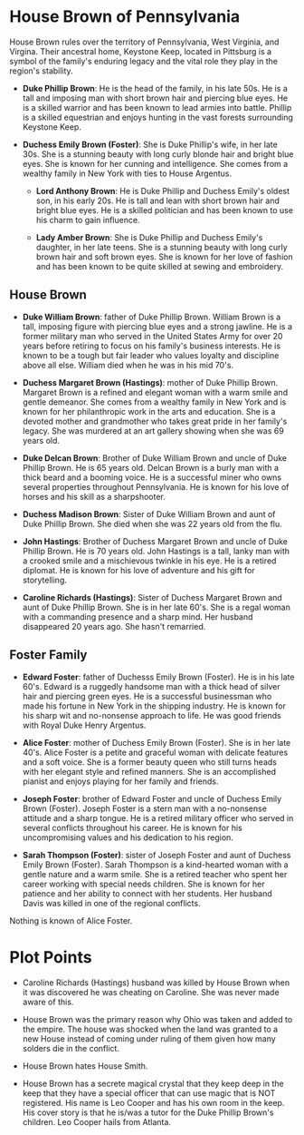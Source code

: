 # House Brown of Pennsylvania

House Brown rules over the territory of Pennsylvania, West Virginia, and Virgina. Their ancestral home, Keystone Keep, located in Pittsburg is a symbol of the family's enduring legacy and the vital role they play in the region's stability.  

- **Duke Phillip Brown**: He is the head of the family, in his late 50s. He is a tall and imposing man with short brown hair and piercing blue eyes. He is a skilled warrior and has been known to lead armies into battle.  Phillip is a skilled equestrian and enjoys hunting in the vast forests surrounding Keystone Keep.

- **Duchess Emily Brown (Foster)**: She is Duke Phillip's wife, in her late 30s. She is a stunning beauty with long curly blonde hair and bright blue eyes. She is known for her cunning and intelligence.  She comes from a wealthy family in New York with ties to House Argentus.  
  
  - **Lord Anthony Brown**: He is Duke Phillip and Duchess Emily's oldest son, in his early 20s. He is tall and lean with short brown hair and bright blue eyes. He is a skilled politician and has been known to use his charm to gain influence.

  - **Lady Amber Brown**: She is Duke Phillip and Duchess Emily's daughter, in her late teens. She is a stunning beauty with long curly brown hair and soft brown eyes. She is known for her love of fashion and has been known to be quite skilled at sewing and embroidery.

## House Brown

- **Duke William Brown**: father of Duke Phillip Brown.  William Brown is a tall, imposing figure with piercing blue eyes and a strong jawline. He is a former military man who served in the United States Army for over 20 years before retiring to focus on his family's business interests. He is known to be a tough but fair leader who values loyalty and discipline above all else.  William died when he was in his mid 70's.

- **Duchess Margaret Brown (Hastings)**:  mother of Duke Phillip Brown.  Margaret Brown is a refined and elegant woman with a warm smile and gentle demeanor. She comes from a wealthy family in New York and is known for her philanthropic work in the arts and education. She is a devoted mother and grandmother who takes great pride in her family's legacy.  She was murdered at an art gallery showing when she was 69 years old.

- **Duke Delcan Brown**:  Brother of Duke William Brown and uncle of Duke Phillip Brown.  He is 65 years old.  Delcan Brown is a burly man with a thick beard and a booming voice. He is a successful miner who owns several properties throughout Pennsylvania. He is known for his love of horses and his skill as a sharpshooter.

- **Duchess Madison Brown**: Sister of Duke William Brown and aunt of Duke Phillip Brown.  She died when she was 22 years old from the flu.

- **John Hastings**:  Brother of Duchess Margaret Brown and uncle of Duke Phillip Brown.  He is 70 years old.  John Hastings is a tall, lanky man with a crooked smile and a mischievous twinkle in his eye. He is a retired diplomat.  He is known for his love of adventure and his gift for storytelling.

- **Caroline Richards (Hastings)**: Sister of Duchess Margaret Brown and aunt of Duke Phillip Brown.  She is in her late 60's.  She is a regal woman with a commanding presence and a sharp mind.  Her husband disappeared 20 years ago.   She hasn't remarried.

## Foster Family

- **Edward Foster**: father of Duchesss Emily Brown (Foster).  He is in his late 60's.  Edward is a ruggedly handsome man with a thick head of silver hair and piercing green eyes. He is a successful businessman who made his fortune in New York in the shipping industry. He is known for his sharp wit and no-nonsense approach to life.  He was good friends with Royal Duke Henry Argentus.

- **Alice Foster**:  mother of Duchess Emily Brown (Foster).  She is in her late 40's.  Alice Foster is a petite and graceful woman with delicate features and a soft voice. She is a former beauty queen who still turns heads with her elegant style and refined manners. She is an accomplished pianist and enjoys playing for her family and friends.

- **Joseph Foster**: brother of Edward Foster and uncle of Duchess Emily Brown (Foster).  Joseph Foster is a stern man with a no-nonsense attitude and a sharp tongue. He is a retired military officer who served in several conflicts throughout his career. He is known for his uncompromising values and his dedication to his region.

- **Sarah Thompson (Foster)**: sister of Joseph Foster and aunt of Duchess Emily Brown (Foster).  Sarah Thompson is a kind-hearted woman with a gentle nature and a warm smile. She is a retired teacher who spent her career working with special needs children. She is known for her patience and her ability to connect with her students.  Her husband Davis was killed in one of the regional conflicts.

Nothing is known of Alice Foster.  

# Plot Points

- Caroline Richards (Hastings) husband was killed by House Brown when it was discovered he was cheating on Caroline.  She was never made aware of this.

- House Brown was the primary reason why Ohio was taken and added to the empire.  The house was shocked when the land was granted to a new House instead of coming under ruling of them given how many solders die in the conflict.  

- House Brown hates House Smith. 

- House Brown has a secrete magical crystal that they keep deep in the keep that they have a special officer that can use magic that is NOT registered.  His name is Leo Cooper and has his own room in the keep.  His cover story is that he is/was a tutor for the Duke Phillip Brown's children.  Leo Cooper hails from Atlanta.  
